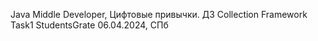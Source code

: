 Java Middle Developer, Цифтовые привычки.
ДЗ Collection Framework 
Task1 StudentsGrate
06.04.2024, СПб
